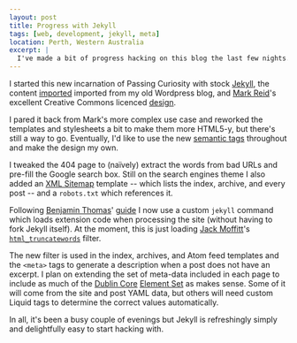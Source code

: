 ```yaml
---
layout: post
title: Progress with Jekyll
tags: [web, development, jekyll, meta]
location: Perth, Western Australia
excerpt: |
  I've made a bit of progress hacking on this blog the last few nights...
---
```


I started this new incarnation of Passing Curiosity with stock [Jekyll][mjj],
the content [imported][mji] imported from my old Wordpress blog, and [Mark Reid][mr]'s excellent Creative Commons licenced [design][mrn].

[mji]: http://wiki.github.com/mojombo/jekyll/blog-migrations
[mjj]: github.com/mojombo/jekyll
[mr]: http://mark.reid.name/
[mrn]: http://github.com/mreid/mark.reid.name/

I pared it back from Mark's more complex use case and reworked the templates
and stylesheets a bit to make them more HTML5-y, but there's still a way to
go. Eventually, I'd like to use the new [semantic tags][tag5] throughout and
make the design my own.

[tag5]: http://diveintohtml5.org/semantics.html

I tweaked the 404 page to (naïvely) extract the words from bad URLs and
pre-fill the Google search box. Still on the search engines theme I also added
an [XML Sitemap][smp] template -- which lists the index, archive, and every
post -- and a `robots.txt` which references it.

[smp]: http://sitemaps.org/

Following [Benjamin Thomas][bt]' [guide][btc] I now use a custom `jekyll`
command which loads extension code when processing the site (without having to
fork Jekyll itself). At the moment, this is just loading [Jack Moffitt][jm]'s
[`html_truncatewords`][jmt] filter.

[bt]: http://benjaminthomas.org/
[btc]: http://benjaminthomas.org/2009-10-21/custom-liquid-tags-in-jekyll.html
[jm]: http://metajack.im/
[jmt]: http://github.com/metajack/jekyll/blob/master/lib/jekyll/filters.rb

The new filter is used in the index, archives, and Atom feed templates and the
`<meta>` tags to generate a description when a post does not have an excerpt.
I plan on extending the set of meta-data included in each page to include as
much of the [Dublin Core][dc] [Element Set][dces] as makes sense. Some of it
will come from the site and post YAML data, but others will need custom Liquid
tags to determine the correct values automatically.

[dc]: http://dublincore.org/
[dces]: http://dublincore.org/documents/dces/

In all, it's been a busy couple of evenings but Jekyll is refreshingly simply
and delightfully easy to start hacking with.

[lca]: http://www.lca2010.org.nz/ "linux.conf.au 2010 in Wellington, New Zealand"
[ds]: http://wellington2010.drupalsouth.net.nz/
[eotw09]: /2009/edge-of-the-web-2009-notes/
